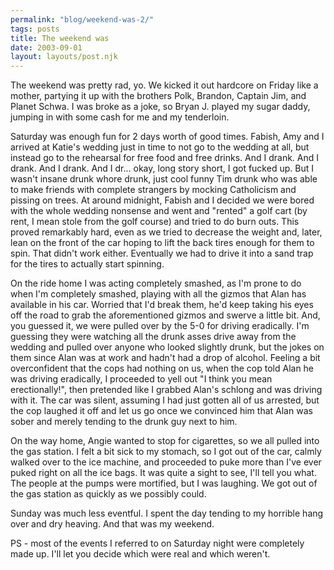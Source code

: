 ```yaml
---
permalink: "blog/weekend-was-2/"
tags: posts
title: The weekend was
date: 2003-09-01
layout: layouts/post.njk
---
```


The weekend was pretty rad, yo. We kicked it out hardcore on Friday like a mother, partying it up with the brothers Polk, Brandon, Captain Jim, and Planet Schwa. I was broke as a joke, so Bryan J. played my sugar daddy, jumping in with some cash for me and my tenderloin. 

Saturday was enough fun for 2 days worth of good times. Fabish, Amy and I arrived at Katie's wedding just in time to not go to the wedding at all, but instead go to the rehearsal for free food and free drinks. And I drank. And I drank. And I drank. And I dr... okay, long story short, I got fucked up. But I wasn't insane drunk whore drunk, just cool funny Tim drunk who was able to make friends with complete strangers by mocking Catholicism and pissing on trees. At around midnight, Fabish and I decided we were bored with the whole wedding nonsense and went and "rented" a golf cart (by rent, I mean stole from the golf course) and tried to do burn outs. This proved remarkably hard, even as we tried to decrease the weight and, later, lean on the front of the car hoping to lift the back tires enough for them to spin. That didn't work either. Eventually we had to drive it into a sand trap for the tires to actually start spinning.

On the ride home I was acting completely smashed, as I'm prone to do when I'm completely smashed, playing with all the gizmos that Alan has available in his car. Worried that I'd break them, he'd keep taking his eyes off the road to grab the aforementioned gizmos and swerve a little bit. And, you guessed it, we were pulled over by the 5-0 for driving eradically. I'm guessing they were watching all the drunk asses drive away from the wedding and pulled over anyone who looked slightly drunk, but the jokes on them since Alan was at work and hadn't had a drop of alcohol. Feeling a bit overconfident that the cops had nothing on us, when the cop told Alan he was driving eradically, I proceeded to yell out "I think you mean erectionally!", then pretended like I grabbed Alan's schlong and was driving with it. The car was silent, assuming I had just gotten all of us arrested, but the cop laughed it off and let us go once we convinced him that Alan was sober and merely tending to the drunk guy next to him. 

On the way home, Angie wanted to stop for cigarettes, so we all pulled into the gas station. I felt a bit sick to my stomach, so I got out of the car, calmly walked over to the ice machine, and proceeded to puke more than I've ever puked right on all the ice bags. It was quite a sight to see, I'll tell you what. The people at the pumps were mortified, but I was laughing. We got out of the gas station as quickly as we possibly could.

Sunday was much less eventful. I spent the day tending to my horrible hang over and dry heaving. And that was my weekend.

PS - most of the events I referred to on Saturday night were completely made up. I'll let you decide which were real and which weren't.
